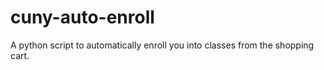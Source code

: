 # cuny-auto-enroll
A python script to automatically enroll you into classes from the shopping cart.
